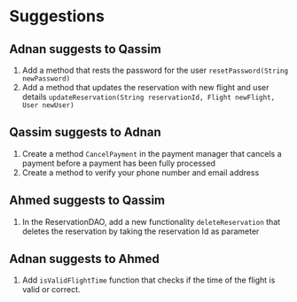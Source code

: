 # Suggestions

## Adnan suggests to Qassim

1. Add a method that rests the password for the user `resetPassword(String newPassword)`
2. Add a method that updates the reservation with new flight and user details `updateReservation(String reservationId, Flight newFlight, User newUser)`

## Qassim suggests to Adnan

1. Create a method `CancelPayment` in the payment manager that cancels a payment before a payment has been fully processed
2. Create a method to verify your phone number and email address

## Ahmed suggests to Qassim

1. In the ReservationDAO, add a new functionality `deleteReservation` that deletes the reservation by taking the reservation Id as parameter

## Adnan suggests to Ahmed

1. Add `isValidFlightTime` function that checks if the time of the flight is valid or correct.
